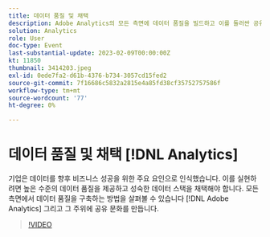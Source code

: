 ```yaml
---
title: 데이터 품질 및 채택
description: Adobe Analytics의 모든 측면에 데이터 품질을 빌드하고 이를 둘러싼 공유 문화를 만드는 방법을 알아봅니다.
solution: Analytics
role: User
doc-type: Event
last-substantial-update: 2023-02-09T00:00:00Z
kt: 11850
thumbnail: 3414203.jpeg
exl-id: 0ede7fa2-d61b-4376-b734-3057cd15fed2
source-git-commit: 7f16686c5832a2815e4a85fd38cf35752757586f
workflow-type: tm+mt
source-wordcount: '77'
ht-degree: 0%

---
```


# 데이터 품질 및 채택 [!DNL Analytics]

기업은 데이터를 향후 비즈니스 성공을 위한 주요 요인으로 인식했습니다. 이를 실현하려면 높은 수준의 데이터 품질을 제공하고 성숙한 데이터 스택을 채택해야 합니다. 모든 측면에서 데이터 품질을 구축하는 방법을 살펴볼 수 있습니다 [!DNL Adobe Analytics] 그리고 그 주위에 공유 문화를 만듭니다.

>[!VIDEO](https://video.tv.adobe.com/v/3414203/?quality=12&learn=on)
